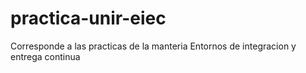 # practica-unir-eiec
 Corresponde a las practicas de la manteria Entornos de integracion y entrega continua
